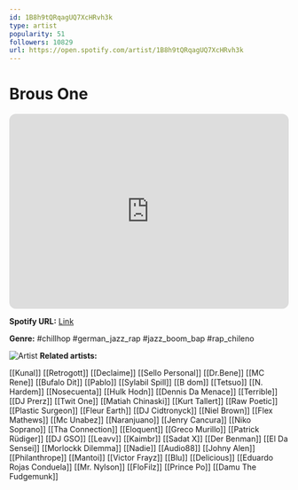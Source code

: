 ```yaml
---
id: 1B8h9tQRqagUQ7XcHRvh3k
type: artist
popularity: 51
followers: 10829
url: https://open.spotify.com/artist/1B8h9tQRqagUQ7XcHRvh3k
---
```

# Brous One

<iframe style="border-radius:12px" src="https://open.spotify.com/embed/artist/1B8h9tQRqagUQ7XcHRvh3k" width="100%" height="352" frameBorder="0" allowfullscreen="" allow="autoplay; clipboard-write; encrypted-media; fullscreen; picture-in-picture" loading="lazy"></iframe>

**Spotify URL:** [Link](https://open.spotify.com/artist/1B8h9tQRqagUQ7XcHRvh3k)

**Genre:**  #chillhop #german_jazz_rap #jazz_boom_bap #rap_chileno

![Artist](https://i.scdn.co/image/ab6761610000e5eb0e6c80d96deb1f962da23d29)
**Related artists:**

[[Kunal]]
[[Retrogott]]
[[Declaime]]
[[Sello Personal]]
[[Dr.Bene]]
[[MC Rene]]
[[Bufalo Dit]]
[[Pablo]]
[[Sylabil Spill]]
[[B dom]]
[[Tetsuo]]
[[N. Hardem]]
[[Nosecuenta]]
[[Hulk Hodn]]
[[Dennis Da Menace]]
[[Terrible]]
[[DJ Prerz]]
[[Twit One]]
[[Matiah Chinaski]]
[[Kurt Tallert]]
[[Raw Poetic]]
[[Plastic Surgeon]]
[[Fleur Earth]]
[[DJ Cidtronyck]]
[[Niel Brown]]
[[Flex Mathews]]
[[Mc Unabez]]
[[Naranjuano]]
[[Jenry Cancura]]
[[Niko Soprano]]
[[Tha Connection]]
[[Eloquent]]
[[Greco Murillo]]
[[Patrick Rüdiger]]
[[DJ GSO]]
[[Leavv]]
[[Kaimbr]]
[[Sadat X]]
[[Der Benman]]
[[El Da Sensei]]
[[Morlockk Dilemma]]
[[Nadie]]
[[Audio88]]
[[Johny Alen]]
[[Philanthrope]]
[[Mantoi]]
[[Victor Frayz]]
[[Blu]]
[[Delicious]]
[[Eduardo Rojas Conduela]]
[[Mr. Nylson]]
[[FloFilz]]
[[Prince Po]]
[[Damu The Fudgemunk]]
